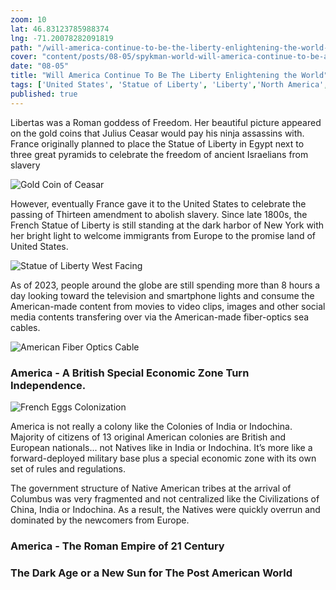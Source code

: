 ```yaml
---
zoom: 10
lat: 46.83123785988374
lng: -71.20078282091819
path: "/will-america-continue-to-be-the-liberty-enlightening-the-world-or-is-it-going-to-lose-its-mandate-from-heaven"
cover: "content/posts/08-05/spykman-world-will-america-continue-to-be-a-symbol-of-liberty.png"
date: "08-05"
title: "Will America Continue To Be The Liberty Enlightening the World"
tags: ['United States', 'Statue of Liberty', 'Liberty','North America','South America','The New World','Spykman World','Nicholas Spykman']    
published: true
---
```

Libertas was a Roman goddess of Freedom. Her beautiful picture appeared on the gold coins that Julius Ceasar would pay his ninja assassins with. France originally planned to place the Statue of Liberty in Egypt next to three great pyramids to celebrate the freedom of ancient Israelians from slavery 

![Gold Coin of Ceasar](https://storage.googleapis.com/spykman-world/libertas_coin_of_ceasar.png)

However, eventually France gave it to the United States to celebrate the passing of Thirteen amendment to abolish slavery. Since late 1800s, the French Statue of Liberty is still standing at the dark harbor of New York with her bright light to welcome immigrants from Europe to the promise land of United States.

![Statue of Liberty West Facing](https://storage.googleapis.com/spykman-world/statue_of_liberty.png)

As of 2023, people around the globe are still spending more than 8 hours a day looking toward the television and smartphone lights and consume the American-made content from movies to video clips, images and other social media contents transfering over via the American-made fiber-optics sea cables.  

![American Fiber Optics Cable](https://storage.googleapis.com/spykman-world/fiber_optic_cable.png)

### America - A British Special Economic Zone Turn Independence.
![French Eggs Colonization](https://storage.googleapis.com/spykman-world/spanish_french_english_SEZ.png)

America is not really a colony like the Colonies of India or Indochina. Majority of citizens of 13 original American colonies are British and European nationals... not Natives like in India or Indochina. It’s more like a forward-deployed military base plus a special economic zone with its own set of rules and regulations.

The government structure of Native American tribes at the arrival of Columbus was very fragmented and not centralized like the Civilizations of China, India or Indochina. As a result, the Natives were quickly overrun and dominated by the newcomers from Europe. 

### America - The Roman Empire of 21 Century


### The Dark Age or a New Sun for The Post American World



